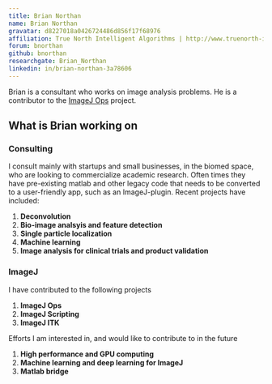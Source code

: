 ```yaml
---
title: Brian Northan
name: Brian Northan
gravatar: d8227018a0426724486d856f17f68976
affiliation: True North Intelligent Algorithms | http://www.truenorth-ia.com/
forum: bnorthan
github: bnorthan
researchgate: Brian_Northan
linkedin: in/brian-northan-3a78606
---
```


Brian is a consultant who works on image analysis problems. He is a contributor to the [ImageJ Ops](/libs/imagej-ops) project.

## What is Brian working on

### Consulting

I consult mainly with startups and small businesses, in the biomed space, who are looking to commercialize academic research. Often times they have pre-existing matlab and other legacy code that needs to be converted to a user-friendly app, such as an ImageJ-plugin. Recent projects have included:

1.  **Deconvolution**
2.  **Bio-image analsyis and feature detection**
3.  **Single particle localization**
4.  **Machine learning**
5.  **Image analysis for clinical trials and product validation**

### ImageJ

I have contributed to the following projects

1.  **ImageJ Ops**
2.  **ImageJ Scripting**
3.  **ImageJ ITK**

Efforts I am interested in, and would like to contribute to in the future

1.  **High performance and GPU computing**
2.  **Machine learning and deep learning for ImageJ**
3.  **Matlab bridge**
